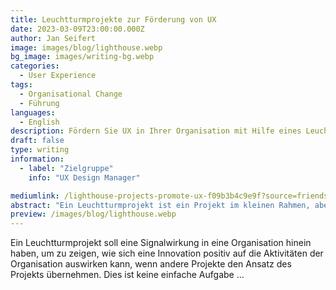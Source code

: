 ```yaml
---
title: Leuchtturmprojekte zur Förderung von UX
date: 2023-03-09T23:00:00.000Z
author: Jan Seifert
image: images/blog/lighthouse.webp
bg_image: images/writing-bg.webp
categories:
  - User Experience
tags:
  - Organisational Change
  - Führung
languages:
  - English
description: Fördern Sie UX in Ihrer Organisation mit Hilfe eines Leuchtturmprojekts
draft: false
type: writing
information:
  - label: "Zielgruppe"
    info: "UX Design Manager"

mediumlink: /lighthouse-projects-promote-ux-f09b3b4c9e9f?source=friends_link&sk=2f083c962a503d41510279c65852c0c5
abstract: "Ein Leuchtturmprojekt ist ein Projekt im kleinen Rahmen, aber mit großer Tragweite. "
preview: /images/blog/lighthouse.webp
---
```


Ein Leuchtturmprojekt soll eine Signalwirkung in eine Organisation hinein haben, um zu zeigen, wie sich eine Innovation positiv auf die Aktivitäten der Organisation auswirken kann, wenn andere Projekte den Ansatz des Projekts übernehmen. Dies ist keine einfache Aufgabe ...

